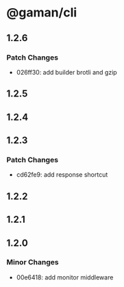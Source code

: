 # @gaman/cli

## 1.2.6

### Patch Changes

- 026ff30: add builder brotli and gzip

## 1.2.5

## 1.2.4

## 1.2.3

### Patch Changes

- cd62fe9: add response shortcut

## 1.2.2

## 1.2.1

## 1.2.0

### Minor Changes

- 00e6418: add monitor middleware
